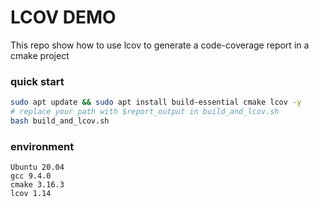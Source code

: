 # LCOV DEMO

This repo show how to use lcov to generate a code-coverage report in a cmake project

### quick start 
```bash
sudo apt update && sudo apt install build-essential cmake lcov -y
# replace your path with $report_output in build_and_lcov.sh
bash build_and_lcov.sh
```

### environment
```
Ubuntu 20.04
gcc 9.4.0
cmake 3.16.3
lcov 1.14
```